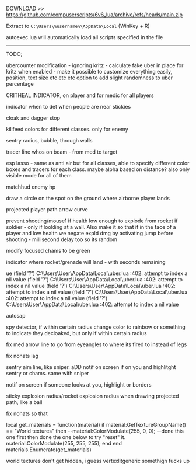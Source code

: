 DOWNLOAD >> https://github.com/compuserscripts/6v6_lua/archive/refs/heads/main.zip

Extract to `C:\Users\%username%\AppData\Local` (WinKey + R)

autoexec.lua will automatically load all scripts specified in the file


-------------------------------



TODO;

ubercounter modification - ignoring kritz - calculate fake uber in place for kritz when enabled - make it possible to customize everything easily, position, text size etc etc etc
option to add slight randomness to uber percentage

CRITHEAL INDICATOR, on player and for medic for all players

indicator when to det when people are near stickies

cloak and dagger stop

killfeed colors for different classes. only for enemy

sentry radius, bubble, through walls

tracer line whos on beam - from med to target

esp lasso - same as anti air but for all classes, able to specify different color boxes and tracers for each class. maybe alpha based on distance? also only visible mode for all of them

matchhud enemy hp

draw a circle on the spot on the ground where airborne player lands

projected player path arrow curve

prevent shooting/mouse1 if health low enough to explode from rocket if soldier - only if lookling at a wall. Also make it so that if in the face of a player and low health we negate expld dmg by activating jump before shooting - millisecond delay too so its random

modify focused chams to be green

indicator where rocket/grenade will land - with seconds remaining

ue (field '?')
C:\Users\User\AppData\Local\uber.lua :402: attempt to index a nil value (field '?')
C:\Users\User\AppData\Local\uber.lua :402: attempt to index a nil value (field '?')
C:\Users\User\AppData\Local\uber.lua :402: attempt to index a nil value (field '?')
C:\Users\User\AppData\Local\uber.lua :402: attempt to index a nil value (field '?')
C:\Users\User\AppData\Local\uber.lua :402: attempt to index a nil value 

autosap

spy detector, if within certain radius change color to rainbow or something to indicate they decloaked, but only if within certain radius

fix med arrow line to go from eyeangles to where its fired to instead of legs

fix nohats lag

sentry aim line, like sniper. aDD notif on screen if on you and highlitght sentry or chams. same with sniper

notif on screen if someone looks at you, highlight or borders

sticky explosion radius/rocket explosion radius when drawing projected path, like a ball

fix nohats so that

local get_materials = function(material)
    if material:GetTextureGroupName() == "World textures" then
        --material:ColorModulate(255, 0, 0); --done this one first then done the one below to try "reset" it.
        material:ColorModulate(255, 255, 255);
    end
end
materials.Enumerate(get_materials)

world textures don't get hidden, i guess vertexlitgeneric somethign fucks up
